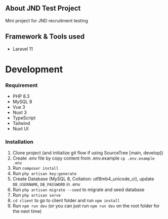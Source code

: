## About JND Test Project

Mini project for JND recruitment testing

## Framework & Tools used

- Laravel 11

# Development

### Requirement

- PHP 8.3
- MySQL 8
- Vue 3
- Nuxt 3
- TypeScript
- Tailwind
- Nuxt UI

### Installation

1. Clone project (and initialize git flow if using SourceTree [main, develop])
2. Create .env file by copy content from .env.example `cp .env.example .env`
3. Run `composer install` 
4. Run `php artisan key:generate`
5. Create Database (MySQL 8, Collation: utf8mb4_unicode_ci), update `DB_USERNAME`, `DB_PASSWORD` in .env
6. Run `php artisan migrate --seed` to migrate and seed database
7. Run `php artisan serve`
8. `cd client` to go to client folder and run `npm install`
9. Run `npm run dev` (or you can just run `npm run dev` on the root folder for the next time)

